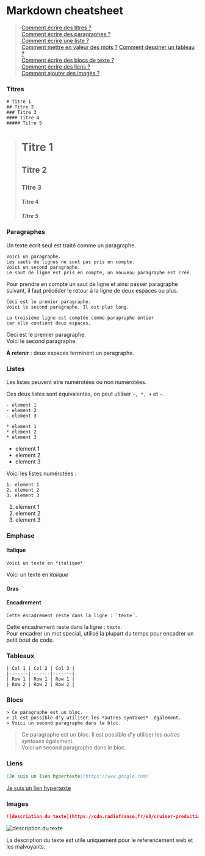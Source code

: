 # Markdown cheatsheet

> [Comment écrire des titres ?](#titres)  
[Comment écrire des paragraphes ?](#paragraphes)  
[Comment écrire une liste ?](#listes)  
[Comment mettre en valeur des mots ?](#emphase)
[Comment dessiner un tableau ?](#tableaux)  
[Comment écrire des blocs de texte ?](#blocs)  
[Comment écrire des liens ?](#liens)  
[Comment ajouter des images ?](#images)  



### Titres
```
# Titre 1
## Titre 2
### Titre 3
#### Titre 4
##### Titre 5
```

> # Titre 1
> ## Titre 2
> ### Titre 3
> #### Titre 4
> ##### Titre 5

### Paragraphes
Un texte écrit seul est traité comme un paragraphe.  
```
Voici un paragraphe.
Les sauts de lignes ne sont pas pris en compte.  
Voici un second paragraphe.
Le saut de ligne est pris en compte, un nouveau paragraphe est créé.
```
Pour prendre en compte un saut de ligne et ainsi passer paragraphe suivant, il faut précéder le retour à la ligne de deux espaces ou plus.

```
Ceci est le premier paragraphe.  
Voici le second paragraphe. Il est plus long.  

La troisième ligne est comptée comme parapraphe entier
car elle contient deux espaces.
```

Ceci est le premier paragraphe.  
Voici le second paragraphe. 

**À retenir** : deux espaces terminent un paragraphe.

### Listes
Les listes peuvent etre numérotées ou non numérotées.  

Ces deux listes sont équivalentes, on peut utiliser `-, *, +` et `-`.
```
- element 1
- element 2
- element 3

* element 1
* element 2
* element 3
```


- element 1
- element 2
- element 3

Voici les listes numérotées :
```
1. element 1
2. element 2
3. element 3
```

1. element 1
2. element 2
3. element 3


### Emphase
#### Italique

```
Voici un texte en *italique*
```
Voici un texte en *italique*
#### Gras
#### Encadrement
```
Cette encadrement reste dans la ligne : `texte`.
```
Cette encadrement reste dans la ligne : `texte`.  
Pour encadrer un mot special, utilisé la plupart du temps pour encadrer un petit bout de code.

### Tableaux
```
| Col 1 | Col 2 | Col 3 |
|-------|-------|-------|
| Row 1 | Row 1 | Row 1 |
| Row 2 | Row 2 | Row 2 |
```


### Blocs
```
> Ce paragraphe est un bloc.
> Il est possible d'y utiliser les *autres syntaxes*  également.  
> Voici un second paragraphe dans le bloc.
```
> Ce paragraphe est un bloc.
> Il est possible d'y utiliser les *autres syntaxes*  également.  
> Voici un second paragraphe dans le bloc.

### Liens
```md
[Je suis un lien hypertexte](https://www.google.com)
```
[Je suis un lien hypertexte](https://www.google.com)


### Images
```md
![description du texte](https://cdn.radiofrance.fr/s3/cruiser-production/2017/05/46b0db27-4627-4660-96ba-02ba7dad3cbb/838_planck.jpg)
```
![description du texte](https://cdn.radiofrance.fr/s3/cruiser-production/2017/05/46b0db27-4627-4660-96ba-02ba7dad3cbb/838_planck.jpg) 

La description du texte est utile uniquement pour le referencement web et les malvoyants.
